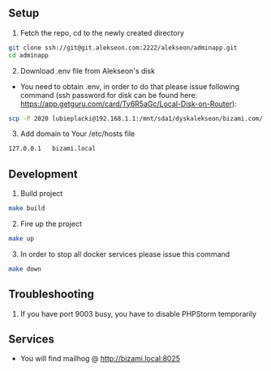 ## Setup

1. Fetch the repo, cd to the newly created directory

```bash
git clone ssh://git@git.alekseon.com:2222/alekseon/adminapp.git
cd adminapp
```

2. Download .env file from Alekseon's disk
- You need to obtain .env, in order to do that please issue following command (ssh password for disk can be found here: https://app.getguru.com/card/Ty6R5aGc/Local-Disk-on-Router):
```bash
scp -P 2020 lubieplacki@192.168.1.1:/mnt/sda1/dyskalekseon/bizami.com/.env .
```

3. Add domain to Your /etc/hosts file
```bash
127.0.0.1   bizami.local
```

## Development

1. Build project
```bash
make build
```

2. Fire up the project
```bash
make up
```

3. In order to stop all docker services please issue this command
```bash
make down
```

## Troubleshooting
1. If you have port 9003 busy, you have to disable PHPStorm temporarily

## Services

- You will find mailhog @ http://bizami.local:8025
